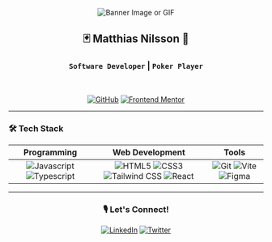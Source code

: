 <div align="center">

![Banner Image or GIF](URL_TO_YOUR_IMAGE_OR_GIF)

## 🃏 Matthias Nilsson 🎲

### `Software Developer` | `Poker Player`

<br>

[![GitHub](https://img.shields.io/badge/-GitHub-black?style=flat-square&logo=github&link=https://github.com/Ralfislask)](https://github.com/Ralfislask)
[![Frontend Mentor](https://img.shields.io/badge/-Frontend%20Mentor-orange?style=flat-square&logo=frontendmentor&link=https://www.frontendmentor.io/profile/RalfiSlask)](https://www.frontendmentor.io/profile/RalfiSlask)

</div>

---

### 🛠️ **Tech Stack**

| Programming | Web Development | Tools |
| :---: | :---: | :---: |
| ![Javascript](https://img.shields.io/badge/-Javascript-yellow?style=flat-square&logo=javascript) ![Typescript](https://img.shields.io/badge/-Typescript-007ACC?style=flat-square&logo=typescript) | ![HTML5](https://img.shields.io/badge/-HTML5-E34F26?style=flat-square&logo=html5&logoColor=white) ![CSS3](https://img.shields.io/badge/-CSS3-1572B6?style=flat-square&logo=css3) ![Tailwind CSS](https://img.shields.io/badge/-TailwindCSS-38B2AC?style=flat-square&logo=tailwind-css) ![React](https://img.shields.io/badge/-React-20232A?style=flat-square&logo=react) | ![Git](https://img.shields.io/badge/-Git-black?style=flat-square&logo=git) ![Vite](https://img.shields.io/badge/-Vite-646CFF?style=flat-square&logo=vite) ![Figma](https://img.shields.io/badge/-Figma-F24E1E?style=flat-square&logo=figma) |

---

<div align="center">

### 🎙️ **Let's Connect!**

[![LinkedIn](https://img.shields.io/badge/-LinkedIn-blue?style=flat-square&logo=linkedin&link=YOUR_LINKEDIN_PROFILE)](YOUR_LINKEDIN_PROFILE)
[![Twitter](https://img.shields.io/badge/-Twitter-1DA1F2?style=flat-square&logo=twitter&link=YOUR_TWITTER_PROFILE)](YOUR_TWITTER_PROFILE)

</div>

